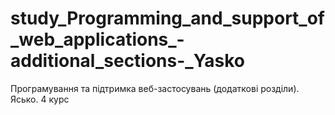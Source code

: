 # study_Programming_and_support_of_web_applications_-additional_sections-_Yasko
Програмування та підтримка веб-застосувань (додаткові розділи). Ясько. 4 курс
